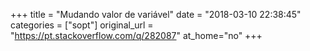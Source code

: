 +++
title = "Mudando valor de variável"
date = "2018-03-10 22:38:45"
categories = ["sopt"]
original_url = "https://pt.stackoverflow.com/q/282087"
at_home="no"
+++

